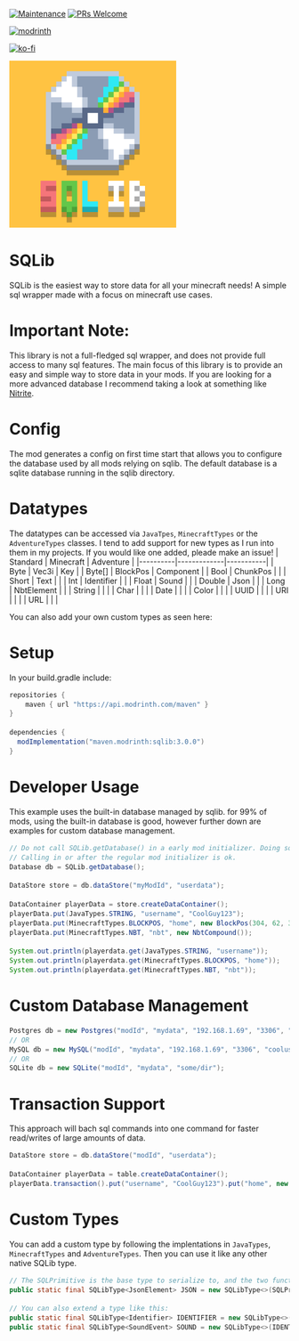 [![Maintenance](https://img.shields.io/badge/Maintained%3F-yes-green.svg)](https://GitHub.com/Naereen/StrapDown.js/graphs/commit-activity)
[![PRs Welcome](https://img.shields.io/badge/PRs-welcome-brightgreen.svg?style=flat-square)](http://makeapullrequest.com)

[<img alt="modrinth" height="40" src="https://cdn.jsdelivr.net/npm/@intergrav/devins-badges@3/assets/compact/available/modrinth_vector.svg">](https://modrinth.com/plugin/sqlib)

[![ko-fi](https://ko-fi.com/img/githubbutton_sm.svg)](https://ko-fi.com/G2G4DZF4D)

<img src="https://raw.githubusercontent.com/MrNavaStar/SQLib/master/src/main/resources/assets/sqlib/icon.png" width="300" height="300">

# SQLib
SQLib is the easiest way to store data for all your minecraft needs! A simple sql wrapper made with a focus on minecraft use cases.

# Important Note:
This library is not a full-fledged sql wrapper, and does not provide full access to many sql features. 
The main focus of this library is to provide an easy and simple way to store data in your mods.
If you are looking for a more advanced database I recommend taking a look at something like [Nitrite](https://github.com/nitrite/nitrite-java).

# Config
The mod generates a config on first time start that allows you to configure the database used by all mods relying on sqlib. 
The default database is a sqlite database running in the sqlib directory.

# Datatypes
The datatypes can be accessed via `JavaTpes`, `MinecraftTypes` or the `AdventureTypes` classes. I tend to add support for new types as I run into them in my projects. If you would like one added, pleade make an issue!
| Standard | Minecraft   | Adventure |
|----------|-------------|-----------|
| Byte     | Vec3i       | Key       |
| Byte[]   | BlockPos    | Component |
| Bool     | ChunkPos    |           |
| Short    | Text        |           |
| Int      | Identifier  |           |
| Float    | Sound       |           |
| Double   | Json        |           |
| Long     | NbtElement  |           |
| String   |             |           |
| Char     |             |           |
| Date     |             |           |
| Color    |             |           |
| UUID     |             |           |
| URI      |             |           |
| URL      |             |           |

You can also add your own custom types as seen here:

# Setup
In your build.gradle include:
``` gradle
repositories {
    maven { url "https://api.modrinth.com/maven" }
}

dependencies {
  modImplementation("maven.modrinth:sqlib:3.0.0")
}
```

# Developer Usage
This example uses the built-in database managed by sqlib. for 99% of mods, using the built-in database is good, however 
further down are examples for custom database management.
```java
// Do not call SQLib.getDatabase() in a early mod initializer. Doing so will likely crash your mod.
// Calling in or after the regular mod initializer is ok.
Database db = SQLib.getDatabase();

DataStore store = db.dataStore("myModId", "userdata");
        
DataContainer playerData = store.createDataContainer();
playerData.put(JavaTypes.STRING, "username", "CoolGuy123");
playerData.put(MinecraftTypes.BLOCKPOS, "home", new BlockPos(304, 62, 37));
playerData.put(MinecraftTypes.NBT, "nbt", new NbtCompound());

System.out.println(playerdata.get(JavaTypes.STRING, "username"));
System.out.println(playerdata.get(MinecraftTypes.BLOCKPOS, "home"));
System.out.println(playerdata.get(MinecraftTypes.NBT, "nbt"));
```

# Custom Database Management
```java
Postgres db = new Postgres("modId", "mydata", "192.168.1.69", "3306", "cooluser", "radman");
// OR
MySQL db = new MySQL("modId", "mydata", "192.168.1.69", "3306", "cooluser", "radman");
// OR
SQLite db = new SQLite("modId", "mydata", "some/dir");
```

# Transaction Support
This approach will bach sql commands into one command for faster read/writes of large amounts of data.
```java
DataStore store = db.dataStore("modId", "userdata");

DataContainer playerData = table.createDataContainer();
playerData.transaction().put("username", "CoolGuy123").put("home", new BlockPos(304, 62, 37).commit();
```

# Custom Types
You can add a custom type by following the implentations in `JavaTypes`, `MinecraftTypes` and `AdventureTypes`. Then you can use it like any other native SQLib type.
```java
// The SQLPrimitive is the base type to serialize to, and the two function lambdas are to serialize and deserialize from it
public static final SQLibType<JsonElement> JSON = new SQLibType<>(SQLPrimitive.STRING, JsonElement::toString, JsonParser::parseString);

// You can also extend a type like this:
public static final SQLibType<Identifier> IDENTIFIER = new SQLibType<>(SQLPrimitive.STRING, Identifier::toString, Identifier::tryParse);
public static final SQLibType<SoundEvent> SOUND = new SQLibType<>(IDENTIFIER, SoundEvent::getId, SoundEvent::of);
```
